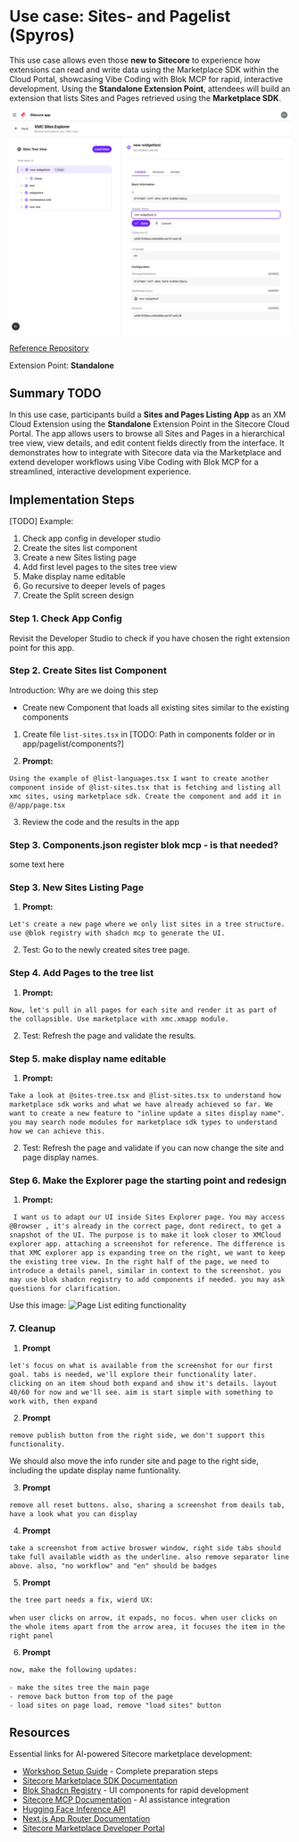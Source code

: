 # Use case: Sites- and Pagelist (Spyros)

This use case allows even those **new to Sitecore** to experience how extensions can read and write  data using the Marketplace SDK within the Cloud Portal, showcasing Vibe Coding with Blok MCP for rapid, interactive development. Using the **Standalone Extension Point**, attendees will build an extension that lists Sites and Pages retrieved using the **Marketplace SDK**. 

![Page List editing functionality](images/Page-List-Edit.png)

[Reference Repository](https://github.com/Sitecore/hackerspace-workshop/app/page-list)

Extension Point: **Standalone**

## Summary TODO

In this use case, participants build a **Sites and Pages Listing App** as an XM Cloud Extension using the **Standalone** Extension Point in the Sitecore Cloud Portal. The app allows users to browse all Sites and Pages in a hierarchical tree view, view details, and edit content fields directly from the interface. It demonstrates how to integrate with Sitecore data via the Marketplace and extend developer workflows using Vibe Coding with Blok MCP for a streamlined, interactive development experience.

## Implementation Steps
[TODO]
Example:

1. Check app config in developer studio
2. Create the sites list component
3. Create a new Sites listing page
4. Add first level pages to the sites tree view
5. Make display name editable
6. Go recursive to deeper levels of pages
7. Create the Split screen design

### Step 1. Check App Config
Revisit the Developer Studio to check if you have chosen the right extension point for this app. 

### Step 2. Create Sites list Component
Introduction: Why are we doing this step
- Create new Component that loads all existing sites similar to the existing components

1. Create file `list-sites.tsx` in [TODO: Path in components folder or in app/pagelist/components?]


2. **Prompt:** 
```
Using the example of @list-languages.tsx I want to create another component inside of @list-sites.tsx that is fetching and listing all xmc sites, using marketplace sdk. Create the component and add it in @/app/page.tsx
```

3. Review the code and the results in the app

### Step 3. Components.json register blok mcp - is that needed?
some text here

### Step 3. New Sites Listing Page
1. **Prompt:** 
```
Let's create a new page where we only list sites in a tree structure. use @blok registry with shadcn mcp to generate the UI.
```
2. Test: Go to the newly created sites tree page.

### Step 4. Add Pages to the tree list
1. **Prompt:** 
  ```
  Now, let's pull in all pages for each site and render it as part of the collapsible. Use marketplace with xmc.xmapp module.
  ```
2. Test: Refresh the page and validate the results.


### Step 5. make display name editable
1. **Prompt:** 
```
Take a look at @sites-tree.tsx and @list-sites.tsx to understand how marketplace sdk works and what we have already achieved so far. We want to create a new feature to "inline update a sites display name". you may search node modules for marketplace sdk types to understand how we can achieve this.
```

2. Test: Refresh the page and validate if you can now change the site and page display names.



### Step 6. Make the Explorer page the starting point and redesign
1. **Prompt:**
```
 I want us to adapt our UI inside Sites Explorer page. You may access @Browser , it's already in the correct page, dont redirect, to get a snapshot of the UI. The purpose is to make it look closer to XMCloud explorer app. attaching a screenshot for reference. The difference is that XMC explorer app is expanding tree on the right, we want to keep the existing tree view. In the right half of the page, we need to introduce a details panel, similar in context to the screenshot. you may use blok shadcn registry to add components if needed. you may ask questions for clarification. 
```
Use this image:
![Page List editing functionality](images/File-Explorer-Screenshot.png.png)

### 7. Cleanup

1. **Prompt**
```
let's focus on what is available from the screenshot for our first goal. tabs is needed, we'll explore their functionality later. clicking on an item shoud both expand and show it's details. layout 40/60 for now and we'll see. aim is start simple with something to work with, then expand
```

2. **Prompt**
```
remove publish button from the right side, we don't support this functionality.
```

We should also move the info runder site and page to the right side, including the update display name funtionality.

3. **Prompt**
```
remove all reset buttons. also, sharing a screenshot from deails tab, have a look what you can display
```

4. **Prompt**
```
take a screenshot from active broswer window, right side tabs should take full available width as the underline. also remove separator line above. also, "no workflow" and "en" should be badges
```

5. **Prompt**
```
the tree part needs a fix, wierd UX:

when user clicks on arrow, it expads, no focus. when user clicks on the whole items apart from the arrow area, it focuses the item in the right panel
```
6. **Prompt**
```
now, make the following updates:

- make the sites tree the main page
- remove back button from top of the page
- load sites on page load, remove "load sites" button
```



## Resources
Essential links for AI-powered Sitecore marketplace development:

- [Workshop Setup Guide](index.md) - Complete preparation steps
- [Sitecore Marketplace SDK Documentation](https://doc.sitecore.com/mp/en/developers/sdk/latest/sitecore-marketplace-sdk/)
- [Blok Shadcn Registry](https://blok-shadcn.vercel.app/) - UI components for rapid development
- [Sitecore MCP Documentation](https://doc.sitecore.com/mcp) - AI assistance integration
- [Hugging Face Inference API](https://huggingface.co/docs/api-inference/index)
- [Next.js App Router Documentation](https://nextjs.org/docs/app)
- [Sitecore Marketplace Developer Portal](https://developers.sitecore.com/marketplace)
